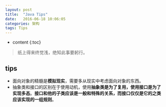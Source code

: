 ```yaml
---
layout: post
title:  "Java Tips"
date:   2016-06-18 10:06:05
categories: 架构
tags: Tips
---
```


* content
{:toc}
>纸上得来终觉浅，绝知此事要躬行。




## tips
* 面向对象的精髓是**模拟现实**，需要多从现实中考虑面向对象的东西。
* 抽象类和接口的区别在于使用动机，使用**抽象类是为了复用，使用接口是为了实现多态**。**接口和他的子类应该是一般和特殊的关系，而接口仅仅是它的之类应该实现的一组规则**。



